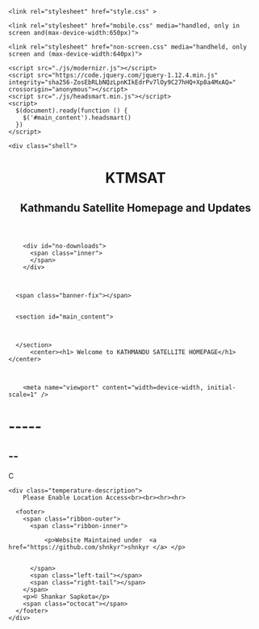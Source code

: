 
<!DOCTYPE html>
<html lang="en-US">
  <head>
    <meta charset='utf-8'>
    <meta http-equiv="X-UA-Compatible" content="IE=edge">
  
	
    <link rel="stylesheet" href="style.css" >
	
    <link rel="stylesheet" href="mobile.css" media="handled, only in screen and(max-device-width:650px)">
	
    <link rel="stylesheet" href="non-screen.css" media="handheld, only screen and (max-device-width:640px)">

    <script src="./js/modernizr.js"></script>
    <script src="https://code.jquery.com/jquery-1.12.4.min.js" integrity="sha256-ZosEbRLbNQzLpnKIkEdrPv7lOy9C27hHQ+Xp8a4MxAQ=" crossorigin="anonymous"></script>
    <script src="./js/headsmart.min.js"></script>
    <script>
      $(document).ready(function () {
        $('#main_content').headsmart()
      })
    </script>

<!-- Begin Jekyll SEO tag v2.5.0 -->
<title>Welcome to KATHMANDU SATELLITE | KTMSAT</title>
<meta name="generator" content="Jekyll v3.8.5" />
<meta property="og:title" content="Welcome to KATHMANDU SATELLITE" />
<meta property="og:locale" content="en_US" />
<meta name="description" content="Kathmandu Satellite Homepage and Updates" />
<meta property="og:description" content="Kathmandu Satellite Homepage and Updates" />
<link rel="canonical" href="https://shnkyr.github.io/KTMSAT/" />
<meta property="og:url" content="https://shnkyr.github.io/KTMSAT/" />
<meta property="og:site_name" content="KTMSAT" />
<script type="application/ld+json">
{"@type":"WebSite","headline":"Welcome to KATHMANDU SATELLITE","url":"https://shnkyr.github.io/KTMSAT/","name":"KTMSAT","description":"Kathmandu Satellite Homepage and Updates","@context":"http://schema.org"}</script>
<!-- End Jekyll SEO tag -->

  </head>

  <body>
    
    <div class="shell">
 
  </a>
      <header>
        <span class="ribbon-outer">
          <span class="ribbon-inner">
            <h1>KTMSAT</h1>
            <h2>Kathmandu Satellite Homepage and Updates</h2>
          </span>
          <span class="left-tail"></span>
          <span class="right-tail"></span>
        </span>
      </header>

      
        <div id="no-downloads">
          <span class="inner">
          </span>
        </div>
      
	  
	  
      <span class="banner-fix"></span>


      <section id="main_content">
        


      </section>
	      <center><h1> Welcome to KATHMANDU SATELLITE HOMEPAGE</h1></center>
		  
	  
	  
	    <meta name="viewport" content="width=device-width, initial-scale=1" />
<link rel="stylesheet" type="text/css" media="screen" href="style1.css" />
    <script src="up.js"></script>
    <script src="down.js"></script>

   <div class="location">
        <h1 class="location-timezone"> -----</h1>
        <canvas class="icon" width="128" height="128"></canvas>
    </div>
    <div class="temperature">
        <div class="degree-section">
        <h2 class="temperature-degree">-- </h2>
            <span>C</span>
    </div>
 
    <div class="temperature-description">
        Please Enable Location Access<br><br><hr><hr>
   
   
</div>
    


      <footer>
        <span class="ribbon-outer">
          <span class="ribbon-inner">
            
              <p>Website Maintained under  <a href="https://github.com/shnkyr">shnkyr </a> </p>
            
            
          </span>
          <span class="left-tail"></span>
          <span class="right-tail"></span>
        </span>
        <p>© Shankar Sapkota</p>
        <span class="octocat"></span>
      </footer>
    </div>

    
  </body>
</html>

